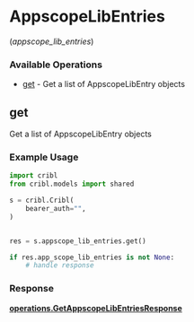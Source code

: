# AppscopeLibEntries
(*appscope_lib_entries*)

### Available Operations

* [get](#get) - Get a list of AppscopeLibEntry objects

## get

Get a list of AppscopeLibEntry objects

### Example Usage

```python
import cribl
from cribl.models import shared

s = cribl.Cribl(
    bearer_auth="",
)


res = s.appscope_lib_entries.get()

if res.app_scope_lib_entries is not None:
    # handle response
```


### Response

**[operations.GetAppscopeLibEntriesResponse](../../models/operations/getappscopelibentriesresponse.md)**

